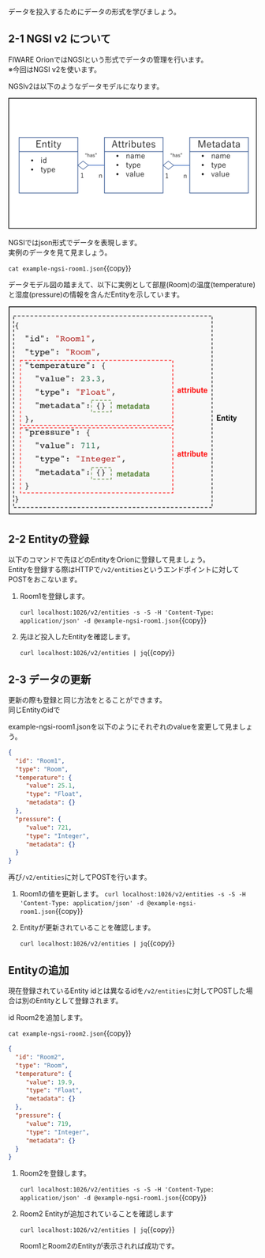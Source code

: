 データを投入するためにデータの形式を学びましょう。

## 2-1 NGSI v2 について

FIWARE OrionではNGSIという形式でデータの管理を行います。  
※今回はNGSI v2を使います。


NGSIv2は以下のようなデータモデルになります。

![NGSIv2](https://github.com/c-3lab/katacoda-scenarios/raw/main/assets/part2/2-0.png)

NGSIではjson形式でデータを表現します。  
実例のデータを見て見ましょう。

`cat example-ngsi-room1.json`{{copy}}


データモデル図の踏まえて、以下に実例として部屋(Room)の温度(temperature)と湿度(pressure)の情報を含んだEntityを示しています。

![NGSIv2](https://github.com/c-3lab/katacoda-scenarios/raw/main/assets/part2/2-1.png)


## 2-2 Entityの登録

以下のコマンドで先ほどのEntityをOrionに登録して見ましょう。  
Entityを登録する際はHTTPで`/v2/entities`というエンドポイントに対してPOSTをおこないます。

1. Room1を登録します。

   `curl localhost:1026/v2/entities -s -S -H 'Content-Type: application/json' -d @example-ngsi-room1.json`{{copy}}

2. 先ほど投入したEntityを確認します。

   `curl localhost:1026/v2/entities | jq`{{copy}}


## 2-3 データの更新

更新の際も登録と同じ方法をとることができます。  
同じEntityのidで

example-ngsi-room1.jsonを以下のようにそれぞれのvalueを変更して見ましょう。

```json
{
  "id": "Room1",
  "type": "Room",
  "temperature": {
     "value": 25.1,
     "type": "Float",
     "metadata": {}
  },
  "pressure": {
     "value": 721,
     "type": "Integer",
     "metadata": {}
  }
}

```

再び`/v2/entities`に対してPOSTを行います。

1. Room1の値を更新します。
   `curl localhost:1026/v2/entities -s -S -H 'Content-Type: application/json' -d @example-ngsi-room1.json`{{copy}}

2. Entityが更新されていることを確認します。

   `curl localhost:1026/v2/entities | jq`{{copy}}


## Entityの追加

現在登録されているEntity idとは異なるidを`/v2/entities`に対してPOSTした場合は別のEntityとして登録されます。


id Room2を追加します。

`cat example-ngsi-room2.json`{{copy}}

```json
{
  "id": "Room2",
  "type": "Room",
  "temperature": {
     "value": 19.9,
     "type": "Float",
     "metadata": {}
  },
  "pressure": {
     "value": 719,
     "type": "Integer",
     "metadata": {}
  }
}
```

1. Room2を登録します。

   `curl localhost:1026/v2/entities -s -S -H 'Content-Type: application/json' -d @example-ngsi-room1.json`{{copy}}

2. Room2 Entityが追加されていることを確認します

   `curl localhost:1026/v2/entities | jq`{{copy}}

   Room1とRoom2のEntityが表示されれば成功です。
